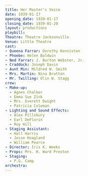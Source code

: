 ```yaml
---
title: Her Master's Voice
date: 1939-01-17
opening_date: 1939-01-17
closing_date: 1939-01-20
layout: productions
playbill:
Theatre: Theatre Jacksonville
Venue: Little Theatre
cast:
- Queena Farrar: Dorothy Kenniston
- Phoebe: Helen Baldwin
- Ned Farrar: J. Burton Webster, Jr.
- Craddock: Joseph Davin
- Aunt Min: Mildred W. Smith
- Mrs. Martin: Nina Bratton
- Mr. Twilling: Olin W. Stagg
crew:
- Make-up:
  - Agnes Chalker
  - Emma Sue Zink
  - Mrs. Everett Dwight
  - Patricia Coleman
- Lighting and Sound Effects:
  - Alex Pillsbury
  - Earl DeFlorin
  - Roy Hill
- Staging Assistant:
  - Hall Harris
  - Jesse Hoagland
  - William Pearce
- Director: Iris K. Weeks
- Props: Mrs. H. Ward Preston
- Staging:
  - P.G. Camp
orchestra:
---
```


